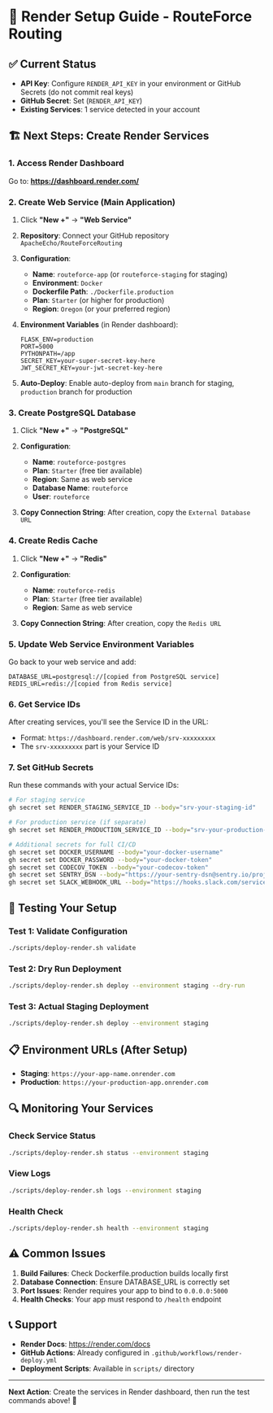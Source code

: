 # 🚀 Render Setup Guide - RouteForce Routing

## ✅ Current Status
- **API Key**: Configure `RENDER_API_KEY` in your environment or GitHub Secrets (do not commit real keys)
- **GitHub Secret**: Set (`RENDER_API_KEY`)
- **Existing Services**: 1 service detected in your account

## 🏗️ Next Steps: Create Render Services

### 1. Access Render Dashboard
Go to: **https://dashboard.render.com/**

### 2. Create Web Service (Main Application)
1. Click **"New +"** → **"Web Service"**
2. **Repository**: Connect your GitHub repository `ApacheEcho/RouteForceRouting`
3. **Configuration**:
   - **Name**: `routeforce-app` (or `routeforce-staging` for staging)
   - **Environment**: `Docker`
   - **Dockerfile Path**: `./Dockerfile.production`
   - **Plan**: `Starter` (or higher for production)
   - **Region**: `Oregon` (or your preferred region)

4. **Environment Variables** (in Render dashboard):
   ```
   FLASK_ENV=production
   PORT=5000
   PYTHONPATH=/app
   SECRET_KEY=your-super-secret-key-here
   JWT_SECRET_KEY=your-jwt-secret-key-here
   ```

5. **Auto-Deploy**: Enable auto-deploy from `main` branch for staging, `production` branch for production

### 3. Create PostgreSQL Database
1. Click **"New +"** → **"PostgreSQL"**
2. **Configuration**:
   - **Name**: `routeforce-postgres`
   - **Plan**: `Starter` (free tier available)
   - **Region**: Same as web service
   - **Database Name**: `routeforce`
   - **User**: `routeforce`

3. **Copy Connection String**: After creation, copy the `External Database URL`

### 4. Create Redis Cache
1. Click **"New +"** → **"Redis"**
2. **Configuration**:
   - **Name**: `routeforce-redis`
   - **Plan**: `Starter` (free tier available)
   - **Region**: Same as web service

3. **Copy Connection String**: After creation, copy the `Redis URL`

### 5. Update Web Service Environment Variables
Go back to your web service and add:
```
DATABASE_URL=postgresql://[copied from PostgreSQL service]
REDIS_URL=redis://[copied from Redis service]
```

### 6. Get Service IDs
After creating services, you'll see the Service ID in the URL:
- Format: `https://dashboard.render.com/web/srv-xxxxxxxxx`
- The `srv-xxxxxxxxx` part is your Service ID

### 7. Set GitHub Secrets
Run these commands with your actual Service IDs:

```bash
# For staging service
gh secret set RENDER_STAGING_SERVICE_ID --body="srv-your-staging-id"

# For production service (if separate)
gh secret set RENDER_PRODUCTION_SERVICE_ID --body="srv-your-production-id"

# Additional secrets for full CI/CD
gh secret set DOCKER_USERNAME --body="your-docker-username"
gh secret set DOCKER_PASSWORD --body="your-docker-token"
gh secret set CODECOV_TOKEN --body="your-codecov-token"
gh secret set SENTRY_DSN --body="https://your-sentry-dsn@sentry.io/project-id"
gh secret set SLACK_WEBHOOK_URL --body="https://hooks.slack.com/services/your/webhook"
```

## 🧪 Testing Your Setup

### Test 1: Validate Configuration
```bash
./scripts/deploy-render.sh validate
```

### Test 2: Dry Run Deployment
```bash
./scripts/deploy-render.sh deploy --environment staging --dry-run
```

### Test 3: Actual Staging Deployment
```bash
./scripts/deploy-render.sh deploy --environment staging
```

## 📋 Environment URLs (After Setup)
- **Staging**: `https://your-app-name.onrender.com`
- **Production**: `https://your-production-app.onrender.com`

## 🔍 Monitoring Your Services

### Check Service Status
```bash
./scripts/deploy-render.sh status --environment staging
```

### View Logs
```bash
./scripts/deploy-render.sh logs --environment staging
```

### Health Check
```bash
./scripts/deploy-render.sh health --environment staging
```

## ⚠️ Common Issues

1. **Build Failures**: Check Dockerfile.production builds locally first
2. **Database Connection**: Ensure DATABASE_URL is correctly set
3. **Port Issues**: Render requires your app to bind to `0.0.0.0:5000`
4. **Health Checks**: Your app must respond to `/health` endpoint

## 📞 Support
- **Render Docs**: https://render.com/docs
- **GitHub Actions**: Already configured in `.github/workflows/render-deploy.yml`
- **Deployment Scripts**: Available in `scripts/` directory

---
**Next Action**: Create the services in Render dashboard, then run the test commands above! 🚀
